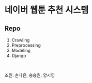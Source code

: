 # 네이버 웹툰 추천 시스템



## Repo

1. Crawling
2. Preprocessing
3. Modeling
4. Django





<br/>

조원: 손다은, 송승원, 양시영



